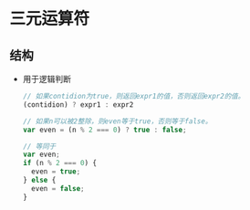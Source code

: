 # 三元运算符

## 结构

  - 用于逻辑判断

    ```javascript
    // 如果contidion为true，则返回expr1的值，否则返回expr2的值。
    (contidion) ? expr1 : expr2
    ```

    ```javascript
    // 如果n可以被2整除，则even等于true，否则等于false。
    var even = (n % 2 === 0) ? true : false;

    // 等同于
    var even;
    if (n % 2 === 0) {
      even = true;
    } else {
      even = false;
    }
    ```
